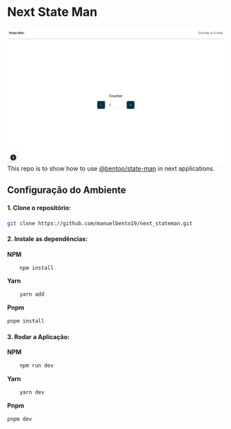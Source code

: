 # Next State Man
![wallpaper.png](./public/wallpaper.png)
This repo is to show how to use [@bentoo/state-man](https://www.npmjs.com/package/@bentoo/state-man) in next applications.

## Configuração do Ambiente

#### 1. Clone o repositório:
```sh
git clone https://github.com/manuelbento19/next_stateman.git
```

#### 2. Instale as dependências:
**NPM**
```sh
    npm install
```
**Yarn**
```sh
    yarn add
```
  **Pnpm**
  ```sh
  pnpm install
  ```
#### 3. Rodar a Aplicação:
**NPM**
```sh
    npm run dev
```
**Yarn**
```sh
    yarn dev
```
  **Pnpm**
  ```sh
  pnpm dev
  ```